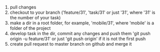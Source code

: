 1. pull changes
2. checkout to your branch ('feature/31', 'task/31' or just '31', where '31' is the number of your task)
3. make a dir in a root folder, for example, 'mobile/31', where 'mobile' is a folder of the project
4. develop task in the dir, commit any changes and push them 'git push origin -u feature/31' or just 'git push origin' if it is not the first push
5. create pull request to master branch on github and merge it
